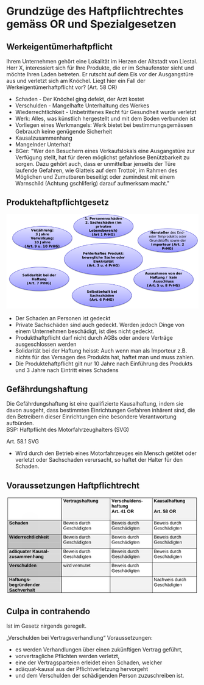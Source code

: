 # Grundzüge des Haftpflichtrechtes gemäss OR und Spezialgesetzen

## Werkeigentümerhaftpflicht

Ihrem Unternehmen gehört eine Lokalität im Herzen der Altstadt von Liestal.
Herr X, interessiert sich für Ihre Produkte, die er im Schaufenster sieht und
möchte Ihren Laden betreten. Er rutscht auf dem Eis vor der Ausgangstüre
aus und verletzt sich am Knöchel. Liegt hier ein Fall der
Werkeigentümerhaftpflicht vor? (Art. 58 OR)

- Schaden - Der Knöchel ging defekt, der Arzt kostet
- Verschulden - Mangelhafte Unterhaltung des Werkes
- Wiederrechtlichkeit - Unbetrittenes Recht für Gesundheit wurde verletzt
- Werk: Alles, was künstlich hergestellt und mit dem Boden verbunden ist
- Vorliegen eines Werkmangels: Werk bietet bei bestimmungsgemässen Gebrauch keine genügende Sicherheit
- Kausalzusammenhang
- Mangelnder Unterhalt
- BGer: "Wer den Besuchern eines Verkaufslokals eine Ausgangstüre zur Verfügung stellt, hat für deren möglichst gefahrlose Benützbarkeit zu sorgen. Dazu gehört auch, dass er unmittelbar jenseits der Türe laufende Gefahren, wie Glatteis auf dem Trottoir, im Rahmen des Möglichen und Zumutbaren beseitigt oder zumindest mit einem Warnschild (Achtung gschliferig) darauf aufmerksam macht."

## Produktehaftpflichtgesetz

![Privathaftpflichtgesetz](figures/produkthaftpflicht.png)

- Der Schaden an Personen ist gedeckt
- Private Sachschäden sind auch gedeckt. Werden jedoch Dinge von einem Unternehmen beschädigt, ist dies nicht gedeckt.
- Produkthaftpflicht darf nicht durch AGBs oder andere Verträge ausgeschlossen werden
- Solidarität bei der Haftung heisst: Auch wenn man als Importeur z.B. nichts für das Versagen des Produkts hat, haftet man und muss zahlen.
- Die Produktehaftpflicht gilt nur 10 Jahre nach Einführung des Produkts und 3 Jahre nach Eintritt eines Schadens

## Gefährdungshaftung

Die Gefährdungshaftung ist eine qualifizierte Kausalhaftung, indem sie davon ausgeht, dass bestimmten Einrichtungen Gefahren inhärent sind, die den Betreibern dieser Einrichtungen eine besondere Verantwortung aufbürden.  
BSP: Haftpflicht des Motorfahrzeughalters (SVG)

Art. 58.1 SVG

- Wird durch den Betrieb eines Motorfahrzeuges ein Mensch getötet oder verletzt oder Sachschaden verursacht, so haftet der Halter für den Schaden.

## Voraussetzungen Haftpflichtrecht

![Voraussetzungen Haftpflichtrecht](figures/Voraussetzungen_Haftpflichtrecht.png)

## Culpa in contrahendo

Ist im Gesetz nirgends geregelt.

„Verschulden bei Vertragsverhandlung“
Voraussetzungen:

- es werden Verhandlungen über einen zukünftigen Vertrag geführt,
- vorvertragliche Pflichten werden verletzt,
- eine der Vertragsparteien erleidet einen Schaden, welcher
- adäquat-kausal aus der Pflichtverletzung hervorgeht
- und dem Verschulden der schädigenden Person zuzuschreiben ist.

